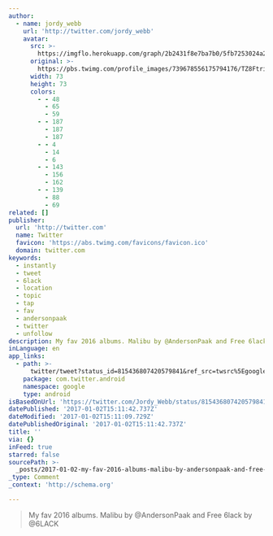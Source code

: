 ```yaml
---
author:
  - name: jordy_webb
    url: 'http://twitter.com/jordy_webb'
    avatar:
      src: >-
        https://imgflo.herokuapp.com/graph/2b2431f8e7ba7b0/5fb7253024a223fd8851c9c583c135cf/noop.jpg?input=https%3A%2F%2Fpbs.twimg.com%2Fprofile_images%2F739678556175794176%2FTZ8Ftrip_bigger.jpg
      original: >-
        https://pbs.twimg.com/profile_images/739678556175794176/TZ8Ftrip_bigger.jpg
      width: 73
      height: 73
      colors:
        - - 48
          - 65
          - 59
        - - 187
          - 187
          - 187
        - - 4
          - 14
          - 6
        - - 143
          - 156
          - 162
        - - 139
          - 88
          - 69
related: []
publisher:
  url: 'http://twitter.com'
  name: Twitter
  favicon: 'https://abs.twimg.com/favicons/favicon.ico'
  domain: twitter.com
keywords:
  - instantly
  - tweet
  - 6lack
  - location
  - topic
  - tap
  - fav
  - andersonpaak
  - twitter
  - unfollow
description: My fav 2016 albums. Malibu by @AndersonPaak and Free 6lack by @6LACK
inLanguage: en
app_links:
  - path: >-
      twitter/tweet?status_id=815436807420579841&ref_src=twsrc%5Egoogle%7Ctwcamp%5Eandroidseo%7Ctwgr%5Estatus%7Ctwterm%5E815436807420579841
    package: com.twitter.android
    namespace: google
    type: android
isBasedOnUrl: 'https://twitter.com/Jordy_Webb/status/815436807420579841'
datePublished: '2017-01-02T15:11:42.737Z'
dateModified: '2017-01-02T15:11:09.729Z'
datePublishedOriginal: '2017-01-02T15:11:42.737Z'
title: ''
via: {}
inFeed: true
starred: false
sourcePath: >-
  _posts/2017-01-02-my-fav-2016-albums-malibu-by-andersonpaak-and-free-6lack-b.md
_type: Comment
_context: 'http://schema.org'

---
```

> My fav 2016 albums. Malibu by @AndersonPaak and Free 6lack by @6LACK